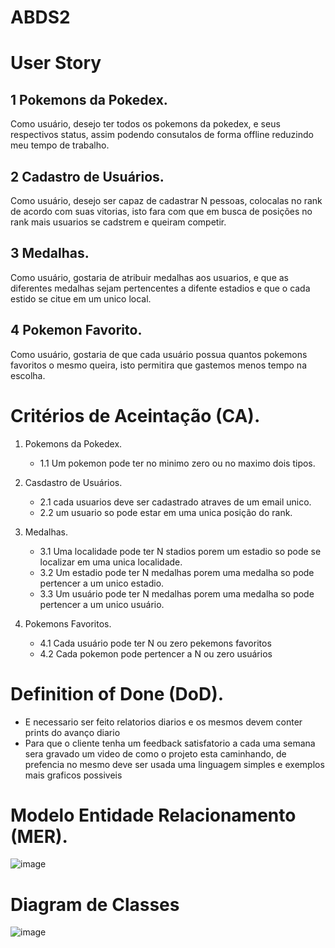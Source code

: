 # ABDS2

# User Story

## 1 Pokemons da Pokedex.
Como usuário, desejo ter todos os pokemons da pokedex, e seus respectivos status, assim podendo consutalos de forma offline reduzindo meu tempo de trabalho. 

## 2 Cadastro de Usuários. 
Como usuário, desejo ser capaz de cadastrar N pessoas, colocalas no rank de acordo com suas vitorias, isto fara com que em busca de posições no rank mais usuarios se cadstrem e queiram competir.

## 3 Medalhas.
Como usuário, gostaria de atribuir medalhas aos usuarios, e que as diferentes medalhas sejam pertencentes a difente estadios e que o cada estido se citue em um unico local.

## 4 Pokemon Favorito.
Como usuário, gostaria de que cada usuário possua quantos pokemons favoritos o mesmo queira, isto permitira que gastemos menos tempo na escolha.

# Critérios de Aceintação (CA).

1. Pokemons da Pokedex.
    - 1.1 Um pokemon pode ter no minimo zero ou no maximo dois tipos.

2. Casdastro de Usuários.
    - 2.1 cada usuarios deve ser cadastrado atraves de um email unico.
    - 2.2 um usuario so pode estar em uma unica posição do rank. 
    
3. Medalhas.
    - 3.1 Uma localidade pode ter N stadios porem um estadio so pode se localizar em uma unica localidade. 
    - 3.2 Um estadio pode ter N medalhas porem uma medalha so pode pertencer a um unico estadio. 
    - 3.3 Um usuário pode ter N medalhas porem uma medalha so pode pertencer a um unico usuário.

4. Pokemons Favoritos.
    - 4.1 Cada usuário pode ter N ou zero pekemons favoritos 
    - 4.2 Cada pokemon pode pertencer a N ou zero usuários
    
# Definition of Done (DoD).
- E necessario ser feito relatorios diarios e os mesmos devem conter prints do avanço diario 
- Para que o cliente tenha um feedback satisfatorio a cada uma semana sera gravado um video de como o projeto esta caminhando, de prefencia no mesmo deve ser usada uma linguagem simples e exemplos mais graficos possiveis

# Modelo Entidade Relacionamento (MER).
![image](https://user-images.githubusercontent.com/102178039/193436056-4a72c503-8866-4bf8-89eb-9ccfa558512e.png)

# Diagram de Classes

![image](https://user-images.githubusercontent.com/102178039/193463191-4986a64c-755b-46bf-aa17-0700e0ba7174.png)

